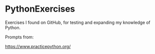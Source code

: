 # PythonExercises
Exercises I found on GitHub, for testing and expanding my knowledge of Python.

Prompts from:

https://www.practicepython.org/

